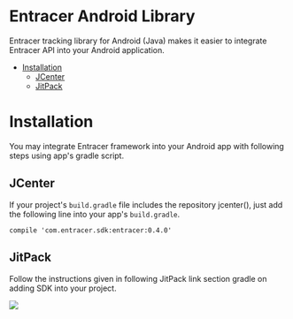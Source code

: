 # Entracer Android Library

Entracer tracking library for Android (Java) makes it easier to integrate Entracer API into your Android application.

- [Installation](#installation)
    - [JCenter](#jcenter)
    - [JitPack](#jitpack)
    
<a name="installation"></a>
# Installation

You may integrate Entracer framework into your Android app with following steps using app's gradle script.
    
<a name="jcenter"></a>
## JCenter

If your project's `build.gradle` file includes the repository jcenter(), just add the following line into your app's `build.gradle`.

`compile 'com.entracer.sdk:entracer:0.4.0'`

<a name="jitpack"></a>
## JitPack

Follow the instructions given in following JitPack link section gradle on adding SDK into your project.

[![](https://jitpack.io/v/Entracer/entracer-android.svg)](https://jitpack.io/#Entracer/entracer-android)
